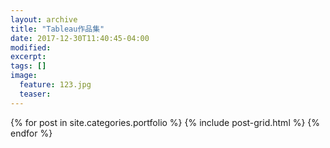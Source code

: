 ```yaml
---
layout: archive
title: "Tableau作品集"
date: 2017-12-30T11:40:45-04:00 
modified:
excerpt: 
tags: []
image: 
  feature: 123.jpg
  teaser:
---
```


<div class="tiles">
{% for post in site.categories.portfolio %}
  {% include post-grid.html %}
{% endfor %}
</div><!-- /.tiles -->